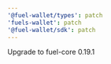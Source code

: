 ```yaml
---
'@fuel-wallet/types': patch
'fuels-wallet': patch
'@fuel-wallet/sdk': patch
---
```


Upgrade to fuel-core 0.19.1
